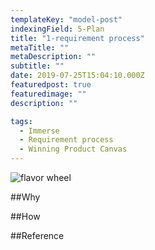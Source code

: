 ```yaml
---
templateKey: "model-post"
indexingField: 5-Plan
title: "1-requirement process"
metaTitle: ""
metaDescription: ""
subtitle: ""
date: 2019-07-25T15:04:10.000Z
featuredpost: true
featuredimage: ""
description: ""

tags:
  - Immerse
  - Requirement process
  - Winning Product Canvas
---
```


![flavor wheel]()

##Why


##How


##Reference
